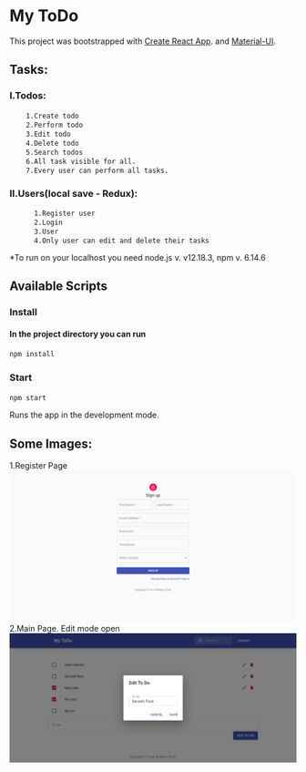 # My ToDo
This project was bootstrapped with [Create React App](https://github.com/facebook/create-react-app). and [Material-UI](https://material-ui.com/).

## Tasks: 
### I.Todos: 
        1.Create todo
        2.Perform todo
        3.Edit todo
        4.Delete todo
        5.Search todos
        6.All task visible for all.
        7.Every user can perform all tasks.
### II.Users(local save - Redux):
          1.Register user
          2.Login 
          3.User
          4.Only user can edit and delete their tasks

*To run on your localhost you need node.js v. v12.18.3, npm v. 6.14.6
## Available Scripts

### Install
#### In the project directory you can run
```bash 
npm install
```

### Start
```bash 
npm start
```
Runs the app in the development mode.

## Some Images:
1.Register Page
![register](https://github.com/Alexpol19/MyToDo/blob/master/todoRegisterPage.png)
2.Main Page. Edit mode open
![register](https://github.com/Alexpol19/MyToDo/blob/master/todoMainAndEdit.png)
